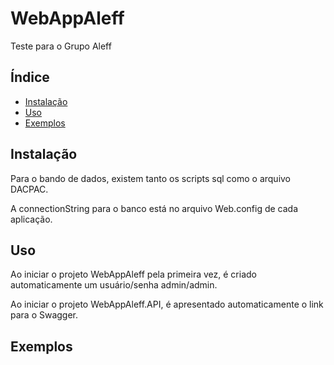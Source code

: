 # WebAppAleff

Teste para o Grupo Aleff

## Índice

- [Instalação](#instalação)
- [Uso](#uso)
- [Exemplos](#exemplos)

## Instalação

Para o bando de dados, existem tanto os scripts sql como o arquivo DACPAC.

A connectionString para o banco está no arquivo Web.config de cada aplicação.

## Uso

Ao iniciar o projeto WebAppAleff pela primeira vez, é criado automaticamente um usuário/senha admin/admin.

Ao iniciar o projeto WebAppAleff.API, é apresentado automaticamente o link para o Swagger.

## Exemplos

